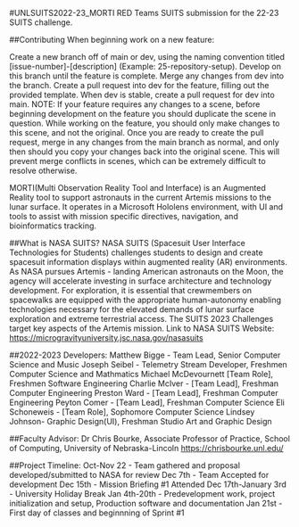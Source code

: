 
#UNLSUITS2022-23_MORTI
RED Teams SUITS submission for the 22-23 SUITS challenge.

##Contributing
When beginning work on a new feature:

Create a new branch off of main or dev, using the naming convention titled [issue-number]-[description] (Example: 25-repository-setup).
Develop on this branch until the feature is complete.
Merge any changes from dev into the branch.
Create a pull request into dev for the feature, filling out the provided template.
When dev is stable, create a pull request for dev into main.
NOTE: If your feature requires any changes to a scene, before beginning development on the feature you should duplicate the scene in question. While working on the feature, you should only make changes to this scene, and not the original. Once you are ready to create the pull request, merge in any changes from the main branch as normal, and only then should you copy your changes back into the original scene. This will prevent merge conflicts in scenes, which can be extremely difficult to resolve otherwise.

MORTI(Multi Observation Reality Tool and Interface) is an Augmented Reality tool to support astronauts in the current Artemis missions to the lunar surface. It operates in a Microsoft Hololens environment, with UI and tools to assist with mission specific directives, navigation, and bioinformatics tracking.

##What is NASA SUITS?
NASA SUITS (Spacesuit User Interface Technologies for Students) challenges students to design and create spacesuit information displays within augmented reality (AR) environments. As NASA pursues Artemis - landing American astronauts on the Moon, the agency will accelerate investing in surface architecture and technology development. For exploration, it is essential that crewmembers on spacewalks are equipped with the appropriate human-autonomy enabling technologies necessary for the elevated demands of lunar surface exploration and extreme terrestrial access. The SUITS 2023 Challenges target key aspects of the Artemis mission.
Link to NASA SUITS Website: https://microgravityuniversity.jsc.nasa.gov/nasasuits

##2022-2023 Developers:
Matthew Bigge - Team Lead, Senior Computer Science and Music
Joseph Seibel - Telemetry Stream Developer, Freshmen Computer Science and Mathmatics
Michael McDevournett [Team Role], Freshmen Software Engineering
Charlie McIver - [Team Lead], Freshman Computer Engineering
Preston Ward - [Team Lead], Freshman Computer Engineering
Peyton Comer - [Team Lead], Freshman Computer Science
Eli Schoneweis - [Team Role], Sophomore Computer Science
Lindsey Johnson- Graphic Design(UI), Freshman Studio Art and Graphic Design

##Faculty Advisor:
Dr Chris Bourke, Associate Professor of Practice, School of Computing, University of Nebraska-Lincoln
https://chrisbourke.unl.edu/

##Project Timeline:
Oct-Nov 22 - Team gathered and proposal developed/submitted to NASA for review
Dec 7th - Team Accepted for development
Dec 15th - Mission Briefing #1 Attended
Dec 17th-January 3rd - University Holiday Break
Jan 4th-20th - Predevelopment work, project initialization and setup, Production software and documentation
Jan 21st - First day of classes and beginnning of Sprint #1

